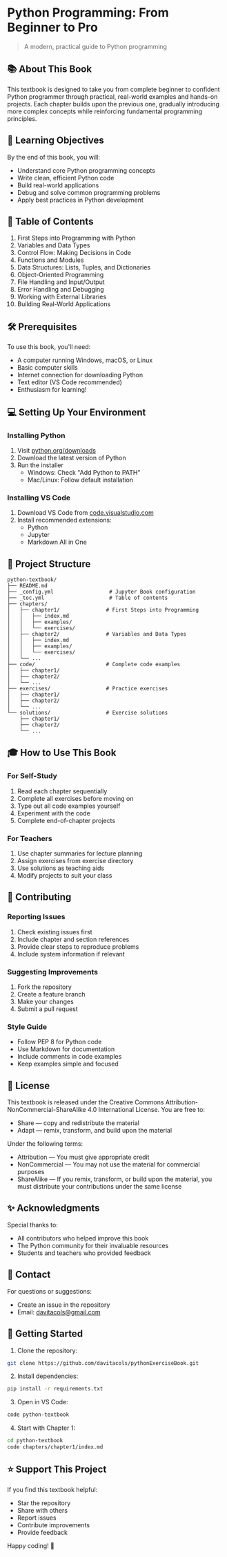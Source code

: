 # Python Programming: From Beginner to Pro
> A modern, practical guide to Python programming

## 📚 About This Book

This textbook is designed to take you from complete beginner to confident Python programmer through practical, real-world examples and hands-on projects. Each chapter builds upon the previous one, gradually introducing more complex concepts while reinforcing fundamental programming principles.

## 🎯 Learning Objectives

By the end of this book, you will:
- Understand core Python programming concepts
- Write clean, efficient Python code
- Build real-world applications
- Debug and solve common programming problems
- Apply best practices in Python development

## 📖 Table of Contents

1. First Steps into Programming with Python
2. Variables and Data Types
3. Control Flow: Making Decisions in Code
4. Functions and Modules
5. Data Structures: Lists, Tuples, and Dictionaries
6. Object-Oriented Programming
7. File Handling and Input/Output
8. Error Handling and Debugging
9. Working with External Libraries
10. Building Real-World Applications

## 🛠️ Prerequisites

To use this book, you'll need:
- A computer running Windows, macOS, or Linux
- Basic computer skills
- Internet connection for downloading Python
- Text editor (VS Code recommended)
- Enthusiasm for learning!

## 💻 Setting Up Your Environment

### Installing Python
1. Visit [python.org/downloads](https://python.org/downloads)
2. Download the latest version of Python
3. Run the installer
   - Windows: Check "Add Python to PATH"
   - Mac/Linux: Follow default installation

### Installing VS Code
1. Download VS Code from [code.visualstudio.com](https://code.visualstudio.com)
2. Install recommended extensions:
   - Python
   - Jupyter
   - Markdown All in One

## 📁 Project Structure
```
python-textbook/
├── README.md
├── _config.yml                  # Jupyter Book configuration
├── _toc.yml                     # Table of contents
├── chapters/
│   ├── chapter1/               # First Steps into Programming
│   │   ├── index.md
│   │   ├── examples/
│   │   └── exercises/
│   ├── chapter2/               # Variables and Data Types
│   │   ├── index.md
│   │   ├── examples/
│   │   └── exercises/
│   └── ...
├── code/                       # Complete code examples
│   ├── chapter1/
│   ├── chapter2/
│   └── ...
├── exercises/                  # Practice exercises
│   ├── chapter1/
│   ├── chapter2/
│   └── ...
└── solutions/                  # Exercise solutions
    ├── chapter1/
    ├── chapter2/
    └── ...
```

## 🎓 How to Use This Book

### For Self-Study
1. Read each chapter sequentially
2. Complete all exercises before moving on
3. Type out all code examples yourself
4. Experiment with the code
5. Complete end-of-chapter projects

### For Teachers
1. Use chapter summaries for lecture planning
2. Assign exercises from exercise directory
3. Use solutions as teaching aids
4. Modify projects to suit your class

## 🤝 Contributing

### Reporting Issues
1. Check existing issues first
2. Include chapter and section references
3. Provide clear steps to reproduce problems
4. Include system information if relevant

### Suggesting Improvements
1. Fork the repository
2. Create a feature branch
3. Make your changes
4. Submit a pull request

### Style Guide
- Follow PEP 8 for Python code
- Use Markdown for documentation
- Include comments in code examples
- Keep examples simple and focused

## 📝 License

This textbook is released under the Creative Commons Attribution-NonCommercial-ShareAlike 4.0 International License. You are free to:
- Share — copy and redistribute the material
- Adapt — remix, transform, and build upon the material

Under the following terms:
- Attribution — You must give appropriate credit
- NonCommercial — You may not use the material for commercial purposes
- ShareAlike — If you remix, transform, or build upon the material, you must distribute your contributions under the same license

## ✨ Acknowledgments

Special thanks to:
- All contributors who helped improve this book
- The Python community for their invaluable resources
- Students and teachers who provided feedback

## 📧 Contact

For questions or suggestions:
- Create an issue in the repository
- Email: davitacols@gmail.com

## 🚀 Getting Started

1. Clone the repository:
```bash
git clone https://github.com/davitacols/pythonExerciseBook.git
```

2. Install dependencies:
```bash
pip install -r requirements.txt
```

3. Open in VS Code:
```bash
code python-textbook
```

4. Start with Chapter 1:
```bash
cd python-textbook
code chapters/chapter1/index.md
```

## ⭐ Support This Project

If you find this textbook helpful:
- Star the repository
- Share with others
- Report issues
- Contribute improvements
- Provide feedback

Happy coding! 🐍
